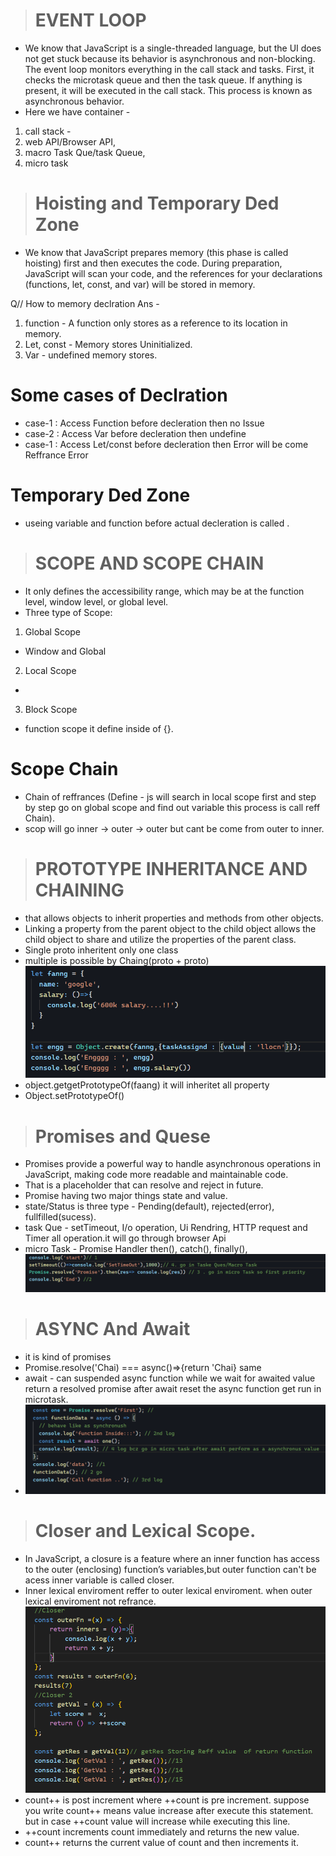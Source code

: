 > # EVENT LOOP
- We know that JavaScript is a single-threaded language, but the UI does not get stuck because its behavior is asynchronous and non-blocking. The event loop monitors everything in the call stack and tasks. First, it checks the microtask queue and then the task queue. If anything is present, it will be executed in the call stack. This process is known as asynchronous behavior.
- Here we have container - 
01. call stack -  
02. web API/Browser API, 
03. macro Task Que/task Queue,
04. micro task  

> # Hoisting and Temporary Ded Zone
- We know that JavaScript prepares memory (this phase is called hoisting) first and then executes the code. During preparation, JavaScript will scan your code, and the references for your declarations (functions, let, const, and var) will be stored in memory.

Q// How to memory declration
Ans - 
01. function - A function only stores as a reference to its location in memory.
02. Let, const - Memory stores Uninitialized.
03. Var - undefined memory stores.
# Some cases of Declration
- case-1 : Access Function before decleration then no Issue
- case-2 : Access Var before decleration then undefine
- case-1 : Access Let/const before decleration then Error will be come Reffrance Error
# Temporary Ded Zone
- useing variable and function before actual decleration is called .

> # SCOPE AND SCOPE CHAIN
- It only defines the accessibility range, which may be at the function level, window level, or global level.
- Three type of Scope: 
01. Global Scope
- Window and Global
02. Local Scope
- 
03. Block Scope
- function scope it define inside of {}.

# Scope Chain
-  Chain of reffrances (Define -  js will search in local scope first and step by step go on global scope and find out variable this process is call reff Chain).
- scop will go inner -> outer -> outer but cant be come from outer to inner.

> # PROTOTYPE INHERITANCE AND CHAINING
-  that allows objects to inherit properties and methods from other objects.
- Linking a property from the parent object to the child object allows the child object to share and utilize the properties of the parent class.
- Single proto inheritent only one class
- multiple is possible by Chaing(proto + proto)
![alt text](img/image.png)
- object.getgetPrototypeOf(faang) it will inheritet all property
- Object.setPrototypeOf()

> # Promises and Quese
- Promises provide a powerful way to handle asynchronous operations in JavaScript, making code more readable and maintainable code.
- That is a placeholder that can resolve and reject in future.
- Promise having two major things state and value.
- state/Status is three type - Pending(default), rejected(error), fullfilled(sucess).
- task Que - setTimeout, I/o operation, Ui Rendring, HTTP request and Timer all operation.it will go through browser Api
- micro Task -  Promise Handler then(), catch(), finally(), 
![alt text](img/image1.png)

> # ASYNC And Await
- it is kind of promises
- Promise.resolve('Chai) === async()=>{return 'Chai} same 
- await -  can suspended async function while we wait for awaited value return a resolved promise after await reset the async function get run in microtask.
- ![alt text](img/image2.png)

> # Closer and Lexical Scope.

- In JavaScript, a closure is a feature where an inner function has access to the outer (enclosing) function’s variables,but outer function can't be acess inner variable is called closer.
- Inner lexical enviroment reffer to outer lexical enviroment. when outer lexical enviroment not refrance.
![alt text](img/image3.png)
- count++ is post increment where ++count is pre increment. suppose you write count++ means value increase after execute this statement. but in case ++count value will increase while executing this line.
- ++count increments count immediately and returns the new value.
- count++ returns the current value of count and then increments it.